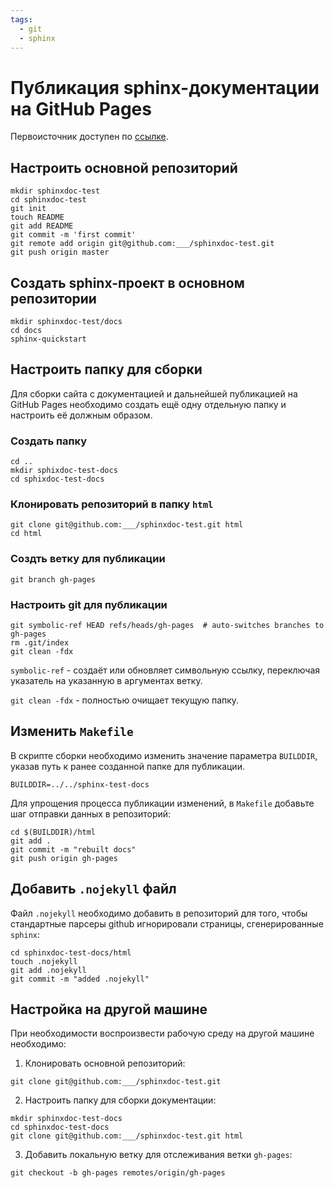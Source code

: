 ```yaml
---
tags:
  - git
  - sphinx
---
```


# Публикация sphinx-документации на GitHub Pages

Первоисточник доступен по [ссылке](https://daler.github.io/sphinxdoc-test/includeme.html).

## Настроить основной репозиторий

```
mkdir sphinxdoc-test
cd sphinxdoc-test
git init
touch README
git add README
git commit -m 'first commit'
git remote add origin git@github.com:___/sphinxdoc-test.git
git push origin master
```

## Создать sphinx-проект в основном репозитории

```
mkdir sphinxdoc-test/docs
cd docs
sphinx-quickstart
```

## Настроить папку для сборки

Для сборки сайта с документацией и дальнейшей публикацией на GitHub Pages
необходимо создать ещё одну отдельную папку и настроить её должным образом.

### Создать папку

```
cd ..
mkdir sphixdoc-test-docs
cd sphixdoc-test-docs
```

### Клонировать репозиторий в папку `html`

```
git clone git@github.com:___/sphinxdoc-test.git html
cd html
```

### Создть ветку для публикации

```
git branch gh-pages
```

### Настроить git для публикации

```
git symbolic-ref HEAD refs/heads/gh-pages  # auto-switches branches to gh-pages
rm .git/index
git clean -fdx
```

`symbolic-ref` - создаёт или обновляет символьную ссылку, переключая указатель
на указанную в аргументах ветку.

`git clean -fdx` - полностью очищает текущую папку.

## Изменить `Makefile`

В скрипте сборки необходимо изменить значение параметра `BUILDDIR`, указав путь
к ранее созданной папке для публикации.

```
BUILDDIR=../../sphinx-test-docs
```

Для упрощения процесса публикации изменений, в `Makefile` добавьте шаг отправки
данных в репозиторий:

```
cd $(BUILDDIR)/html
git add .
git commit -m "rebuilt docs"
git push origin gh-pages
```

## Добавить `.nojekyll` файл

Файл `.nojekyll` необходимо добавить в репозиторий для того, чтобы стандартные
парсеры github игнорировали страницы, сгенерированные `sphinx`:

```
cd sphinxdoc-test-docs/html
touch .nojekyll
git add .nojekyll
git commit -m "added .nojekyll"
```

## Настройка на другой машине

При необходимости воспроизвести рабочую среду на другой машине необходимо:

1. Клонировать основной репозиторий:

```
git clone git@github.com:___/sphinxdoc-test.git
```

2. Настроить папку для сборки документации:

```
mkdir sphinxdoc-test-docs
cd sphinxdoc-test-docs
git clone git@github.com:___/sphinxdoc-test.git html
```

3. Добавить локальную ветку для отслеживания ветки `gh-pages`:

```
git checkout -b gh-pages remotes/origin/gh-pages
```
